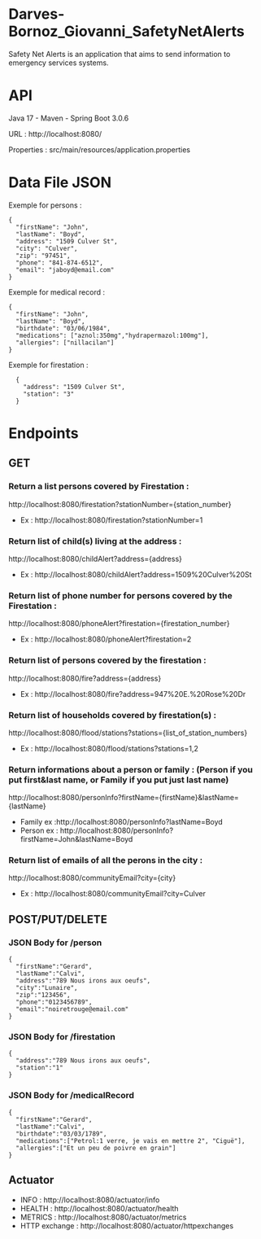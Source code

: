 # Darves-Bornoz_Giovanni_SafetyNetAlerts
Safety Net Alerts is an application that aims to send information to emergency services systems.

# API
Java 17 - Maven - Spring Boot 3.0.6

URL : http://localhost:8080/

Properties : src/main/resources/application.properties

# Data File JSON
Exemple for persons : 

    {
      "firstName": "John",
      "lastName": "Boyd",
      "address": "1509 Culver St",
      "city": "Culver",
      "zip": "97451",
      "phone": "841-874-6512",
      "email": "jaboyd@email.com"
    }

  Exemple for medical record : 
  
    { 
      "firstName": "John",
      "lastName": "Boyd",
      "birthdate": "03/06/1984",
      "medications": ["aznol:350mg","hydrapermazol:100mg"],
      "allergies": ["nillacilan"]
    }

  Exemple for firestation : 

      {
        "address": "1509 Culver St",
        "station": "3"
      }

# Endpoints
## GET

### Return a list persons covered by Firestation :
http://localhost:8080/firestation?stationNumber={station_number}
* Ex : http://localhost:8080/firestation?stationNumber=1

### Return list of child(s) living at the address :
http://localhost:8080/childAlert?address={address}
* Ex : http://localhost:8080/childAlert?address=1509%20Culver%20St

### Return list of phone number for persons covered by the Firestation :
http://localhost:8080/phoneAlert?firestation={firestation_number}
* Ex : http://localhost:8080/phoneAlert?firestation=2

### Return list of persons covered by the firestation :
http://localhost:8080/fire?address={address}
* Ex : http://localhost:8080/fire?address=947%20E.%20Rose%20Dr

### Return list of households covered by firestation(s) :
http://localhost:8080/flood/stations?stations={list_of_station_numbers}
* Ex : http://localhost:8080/flood/stations?stations=1,2

### Return informations about a person or family : (Person if you put first&last name, or Family if you put just last name)
http://localhost:8080/personInfo?firstName={firstName}&lastName={lastName}
* Family ex :http://localhost:8080/personInfo?lastName=Boyd
* Person ex : http://localhost:8080/personInfo?firstName=John&lastName=Boyd
  
### Return list of emails of all the perons in the city :
http://localhost:8080/communityEmail?city={city}
* Ex : http://localhost:8080/communityEmail?city=Culver

## POST/PUT/DELETE
### JSON Body for /person
    { 
      "firstName":"Gerard", 
      "lastName":"Calvi", 
      "address":"789 Nous irons aux oeufs", 
      "city":"Lunaire", 
      "zip":"123456", 
      "phone":"0123456789", 
      "email":"noiretrouge@email.com" 
    }

### JSON Body for /firestation
    { 
      "address":"789 Nous irons aux oeufs", 
      "station":"1" 
    }

### JSON Body for /medicalRecord
    { 
      "firstName":"Gerard", 
      "lastName":"Calvi", 
      "birthdate":"03/03/1789", 
      "medications":["Petrol:1 verre, je vais en mettre 2", "Ciguë"], 
      "allergies":["Et un peu de poivre en grain"] 
    }

## Actuator
* INFO : http://localhost:8080/actuator/info
* HEALTH : http://localhost:8080/actuator/health
* METRICS : http://localhost:8080/actuator/metrics
* HTTP exchange : http://localhost:8080/actuator/httpexchanges












